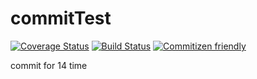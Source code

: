 # commitTest
[![Coverage Status](https://coveralls.io/repos/github/EastLee/commitTest/badge.svg?branch=master)](https://coveralls.io/github/EastLee/commitTest?branch=master)
[![Build Status](https://travis-ci.com/EastLee/commitTest.svg?branch=master)](https://travis-ci.com/EastLee/commitTest)
[![Commitizen friendly](https://img.shields.io/badge/commitizen-friendly-brightgreen.svg)](http://commitizen.github.io/cz-cli/)


commit for 14 time
